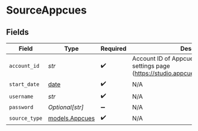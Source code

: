 # SourceAppcues


## Fields

| Field                                                                                              | Type                                                                                               | Required                                                                                           | Description                                                                                        |
| -------------------------------------------------------------------------------------------------- | -------------------------------------------------------------------------------------------------- | -------------------------------------------------------------------------------------------------- | -------------------------------------------------------------------------------------------------- |
| `account_id`                                                                                       | *str*                                                                                              | :heavy_check_mark:                                                                                 | Account ID of Appcues found in account settings page (https://studio.appcues.com/settings/account) |
| `start_date`                                                                                       | [date](https://docs.python.org/3/library/datetime.html#date-objects)                               | :heavy_check_mark:                                                                                 | N/A                                                                                                |
| `username`                                                                                         | *str*                                                                                              | :heavy_check_mark:                                                                                 | N/A                                                                                                |
| `password`                                                                                         | *Optional[str]*                                                                                    | :heavy_minus_sign:                                                                                 | N/A                                                                                                |
| `source_type`                                                                                      | [models.Appcues](../models/appcues.md)                                                             | :heavy_check_mark:                                                                                 | N/A                                                                                                |